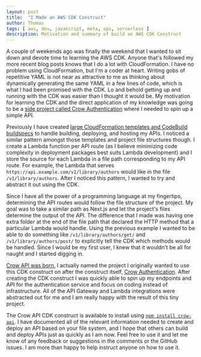 ```yaml
---
layout: post
title:  "I Made an AWS CDK Construct"
author: Thomas
tags: [ aws, dev, javascript, meta, ops, serverless ]
description: Motivation and summary of build an AWS CDK Construct
---
```


A couple of weekends ago was finally the weekend that I wanted to sit down and devote time to learning the AWS CDK. Anyone that's followed my more recent blog posts knows that I do a lot with CloudFormation. I have no problem using CloudFormation, but I'm a coder at heart. Writing gobs of repetitive YAML is not near as attractive to me as thinking about dynamically generating the same YAML in a few lines of code, which is what I had been promised with the CDK. Lo and behold getting up and running with the CDK was easier than I thought it would be. My motivation for learning the CDK and the direct application of my knowledge was going to be a [side project called Crow Authentication](https://crowauth.com/) where I needed to spin up a simple API.

Previously I have created [large CloudFormation templates and CodeBuild buildspecs](https://github.com/thomasstep/authentication-service) to handle building, deploying, and hosting my APIs. I noticed a similar pattern amongst those templates and project file structures though. I create a Lambda function per API route (as I believe minimizing code complexity in deployment packages best suits Lambda development) and I store the source for each Lambda in a file path corresponding to my API route. For example, the Lambda that serves `https://api.example.com/v1/library/authors` would like in the file `/v1/library/authors`. After I noticed this pattern, I wanted to try and abstract it out using the CDK.

Since I have all the power of a programming language at my fingertips, determining the API routes would follow the file structure of the project. My goal was to take a similar path as Next.js and let the project's files determine the output of the API. The difference that I made was having one extra folder at the end of the file path that declared the HTTP method that a particular Lambda would handle. Using the previous example I wanted to be able to do something like `/v1/library/authors/get/` and `/v1/library/authors/post/` to explicitly tell the CDK which methods would be handled. Since I would be my first user, I knew that it wouldn't be all for naught and I started digging in.

[Crow API was born.](https://github.com/thomasstep/crow-api) I actually named the project I originally wanted to use this CDK construct on after the construct itself, [Crow Authentication](https://crowauth.com/). After creating the CDK construct I was quickly able to spin up my endpoints and API for the authentication service and focus on coding instead of infrastructure. All of the API Gateway and Lambda integrations were abstracted out for me and I am really happy with the result of this tiny project.

The Crow API CDK construct is available to install using [`npm install crow-api`](https://www.npmjs.com/package/crow-api). I have documented all of the relevant information needed to create and deploy an API based on your file system, and I hope that others can build and deploy APIs just as quickly as I am now. Feel free to use it and let me know of any feedback or suggestions in the comments or the GitHub issues. I am more than happy to help instruct anyone on how to use it.